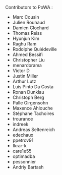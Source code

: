 Contributors to PoWA :

  * Marc Cousin
  * Julien Rouhaud
  * Damien Clochard
  * Thomas Reiss
  * Hyunjun Kim
  * Raghu Ram
  * Rodolphe Quiédeville
  * Ahmed Bessifi
  * Christopher Liu
  * menardorama
  * Victor D
  * Justin Miller
  * Arthur Lutz
  * Luis Pinto Da Costa
  * Ronan Dunklau
  * Christoph Berg
  * Palle Girgensohn
  * Maxence Ahlouche
  * Stéphane Tachoires
  * trourance
  * indreek
  * Andreas Seltenreich
  * edechaux
  * ppetrov91
  * Ikrar-k
  * care1e55
  * optimadba
  * pessonnier
  * Andriy Bartash
